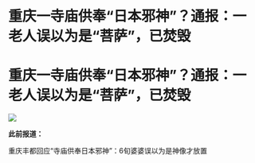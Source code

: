 # 重庆一寺庙供奉“日本邪神”？通报：一老人误以为是“菩萨”，已焚毁

# 重庆一寺庙供奉“日本邪神”？通报：一老人误以为是“菩萨”，已焚毁

![](https://inews.gtimg.com/news_bt/OIV_OZsiqGd3OhGhbR7SNaXyBpUx2ByFnPnj9-JjVVACcAA/1000)

**此前报道：**

重庆丰都回应“寺庙供奉日本邪神”：6旬婆婆误以为是神像才放置


